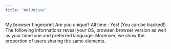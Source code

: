 ```yaml
---
title: "AmIUnique"
---
```


My browser fingerprint Are you unique? All time : Yes! (You can be tracked!) The following informations reveal your OS, browser, browser version as well as your timezone and preferred language. Moreover, we show the proportion of users sharing the same elements.

